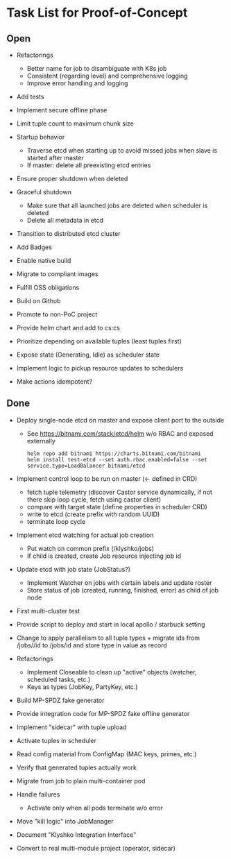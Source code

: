 # Task List for Proof-of-Concept

## Open

- Refactorings
  - Better name for job to disambiguate with K8s job
  - Consistent (regarding level) and comprehensive logging
  - Improve error handling and logging

- Add tests

- Implement secure offline phase

- Limit tuple count to maximum chunk size

- Startup behavior
  - Traverse etcd when starting up to avoid missed jobs when slave is started after master
  - If master: delete all preexisting etcd entries

- Ensure proper shutdown when deleted

- Graceful shutdown
  - Make sure that all launched jobs are deleted when scheduler is deleted
  - Delete all metadata in etcd

- Transition to distributed etcd cluster

- Add Badges

- Enable native build

- Migrate to compliant images

- Fulfill OSS obligations

- Build on Github

- Promote to non-PoC project

- Provide helm chart and add to cs:cs

- Prioritize depending on available tuples (least tuples first)

- Expose state (Generating, Idle) as scheduler state

- Implement logic to pickup resource updates to schedulers

- Make actions idempotent?

## Done

- Deploy single-node etcd on master and expose client port to the outside
    - See https://bitnami.com/stack/etcd/helm w/o RBAC and exposed externally
      ```shell
      helm repo add bitnami https://charts.bitnami.com/bitnami
      helm install test-etcd --set auth.rbac.enabled=false --set service.type=LoadBalancer bitnami/etcd
      ```

- Implement control loop to be run on master (<- defined in CRD)
    - fetch tuple telemetry (discover Castor service dynamically, if not there skip loop cycle, fetch using castor client)
    - compare with target state (define properties in scheduler CRD)
    - write to etcd (create prefix with random UUID)
    - terminate loop cycle


- Implement etcd watching for actual job creation
    - Put watch on common prefix (/klyshko/jobs)
    - If child is created, create Job resource injecting job id

- Update etcd with job state (JobStatus?)
    - Implement Watcher on jobs with certain labels and update roster 
    - Store status of job (created, running, finished, error) as child of job node

- First multi-cluster test

- Provide script to deploy and start in local apollo / starbuck setting

- Change to apply parallelism to all tuple types + migrate ids from /jobs/<type>/id to /jobs/id and store type in
  value as record

- Refactorings
    - Implement Closeable to clean up "active" objects (watcher, scheduled tasks, etc.)
    - Keys as types (JobKey, PartyKey, etc.)

- Build MP-SPDZ fake generator

- Provide integration code for MP-SPDZ fake offline generator

- Implement "sidecar" with tuple upload

- Activate tuples in scheduler

- Read config material from ConfigMap (MAC keys, primes, etc.)

- Verify that generated tuples actually work

- Migrate from job to plain multi-container pod

- Handle failures
  - Activate only when all pods terminate w/o error

- Move "kill logic" into JobManager

- Document "Klyshko Integration Interface"

- Convert to real multi-module project (operator, sidecar)